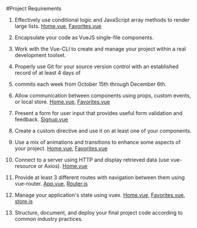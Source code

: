 #Project Requirements

1. Effectively use conditional logic and JavaScript array methods to render large lists.
  [Home.vue](./src/views/Home.vue), [Favorites.vue](./src/views/Favorites.vue) 

2. Encapsulate your code as VueJS single-file components.

3. Work with the Vue-CLI to create and manage your project within a real development toolset.

4. Properly use Git for your source version control with an established record of at least 4 days of 

5. commits each week from October 15th through December 6th.

6. Allow communication between components using props, custom events, or local store.
  [Home.vue](./src/views/Home.vue), [Favorites.vue](./src/views/Favorites.vue) 

7. Present a form for user input that provides useful form validation and feedback.
  [Signup.vue](./src/views/Signup.vue)

8. Create a custom directive and use it on at least one of your components.

9. Use a mix of animations and transitions to enhance some aspects of your project.
  [Home.vue](./src/views/Home.vue), [Favorites.vue](./src/views/Favorites.vue) 

10. Connect to a server using HTTP and display retrieved data (use vue-resource or Axios).
  [Home.vue](./src/views/Home.vue)

11. Provide at least 3 different routes with navigation between them using vue-router.
  [App.vue](./src/App.vue), [Router.js](./src/router.js)

12. Manage your application's state using vuex.
  [Home.vue](./src/views/Home.vue), [Favorites.vue](./src/views/Favorites.vue), [store.js](./src/store.js)

13. Structure, document, and deploy your final project code according to common industry practices.
